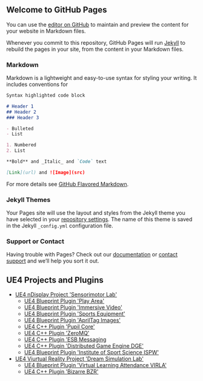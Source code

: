 ## Welcome to GitHub Pages

You can use the [editor on GitHub](https://github.com/brugr9/brugr9.github.io/edit/main/index.md) to maintain and preview the content for your website in Markdown files.

Whenever you commit to this repository, GitHub Pages will run [Jekyll](https://jekyllrb.com/) to rebuild the pages in your site, from the content in your Markdown files.

### Markdown

Markdown is a lightweight and easy-to-use syntax for styling your writing. It includes conventions for

```markdown
Syntax highlighted code block

# Header 1
## Header 2
### Header 3

- Bulleted
- List

1. Numbered
2. List

**Bold** and _Italic_ and `Code` text

[Link](url) and ![Image](src)
```

For more details see [GitHub Flavored Markdown](https://guides.github.com/features/mastering-markdown/).

### Jekyll Themes

Your Pages site will use the layout and styles from the Jekyll theme you have selected in your [repository settings](https://github.com/brugr9/brugr9.github.io/settings/pages). The name of this theme is saved in the Jekyll `_config.yml` configuration file.

### Support or Contact

Having trouble with Pages? Check out our [documentation](https://docs.github.com/categories/github-pages-basics/) or [contact support](https://support.github.com/contact) and we’ll help you sort it out.

## UE4 Projects and Plugins

* [UE4 nDisplay Project 'Sensorimotor Lab'](SensorimotorLab)
  * [UE4 Blueprint Plugin 'Play Area'](PlayArea)
  * [UE4 Blueprint Plugin 'Immersive Video'](ImmersiveVideo)
  * [UE4 Blueprint Plugin 'Sports Equipment'](SportsEquipment)
  * [UE4 Blueprint Plugin 'AprilTag Images'](AprilTagImages)
  * [UE4 C++ Plugin 'Pupil Core'](Pupil)
  * [UE4 C++ Plugin 'ZeroMQ'](ZeroMQ)
  * [UE4 C++ Plugin 'ESB Messaging](ESBMessaging)
  * [UE4 C++ Plugin 'Distributed Game Engine DGE'](DGE)
  * [UE4 Blueprint Plugin 'Institute of Sport Science ISPW'](ISPW)
* [UE4 Viurtual Reality Project 'Dream Simulation Lab'](DreamSimLab)
  * [UE4 Blueprint Plugin 'Virtual Learning Attendance VIRLA'](VIRLA)
  * [UE4 C++ Plugin 'Bizarre BZR'](BZR)
